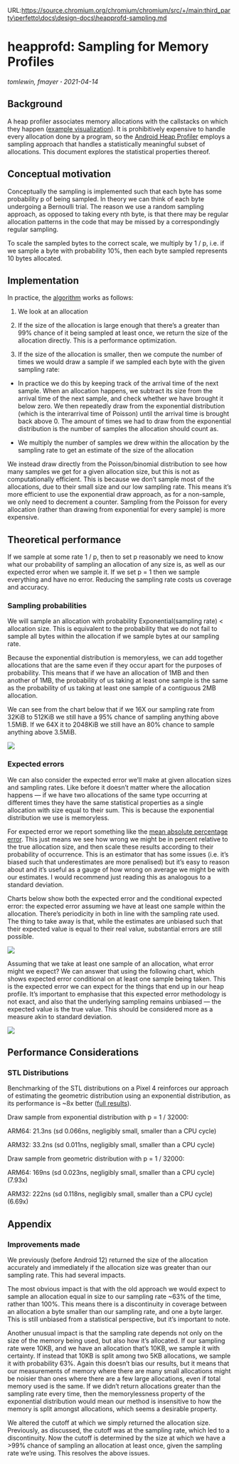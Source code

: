 URL:https://source.chromium.org/chromium/chromium/src/+/main:third_party\perfetto\docs\design-docs\heapprofd-sampling.md
# heapprofd: Sampling for Memory Profiles

_tomlewin, fmayer **·** 2021-04-14_

## Background

A heap profiler associates memory allocations with the callstacks on which they
happen ([example visualization]). It is prohibitively expensive to handle every
allocation done by a program, so the [Android Heap Profiler] employs a sampling
approach that handles a statistically meaningful subset of allocations. This
document explores the statistical properties thereof.

## Conceptual motivation
Conceptually the sampling is implemented such that each byte has some
probability p of being sampled. In theory we can think of each byte undergoing a
Bernoulli trial. The reason we use a random sampling approach, as opposed to
taking every nth byte, is that there may be regular allocation patterns in the
code that may be missed by a correspondingly regular sampling.

To scale the sampled bytes to the correct scale, we multiply by 1 / p, i.e. if
we sample a byte with probability 10%, then each byte sampled represents 10
bytes allocated.


## Implementation

In practice, the [algorithm] works as follows:

1. We look at an allocation

2. If the size of the allocation is large enough that there’s a greater than 99%
   chance of it being sampled at least once, we return the size of the
   allocation directly. This is a performance optimization.

3. If the size of the allocation is smaller, then we compute the number of times
   we would draw a sample if we sampled each byte with the given sampling rate:

  * In practice we do this by keeping track of the arrival time of the next
    sample. When an allocation happens, we subtract its size from the arrival
    time of the next sample, and check whether we have brought it below zero. We
    then repeatedly draw from the exponential distribution (which is the
    interarrival time of Poisson) until the arrival time is brought back
    above 0. The amount of times we had to draw from the exponential
    distribution is the number of samples the allocation should count as.

  * We multiply the number of samples we drew within the allocation by the
    sampling rate to get an estimate of the size of the allocation

We instead draw directly from the Poisson/binomial distribution to see how many
samples we get for a given allocation size, but this is not as computationally
efficient. This is because we don’t sample most of the allocations, due to their
small size and our low sampling rate. This means it’s more efficient to use the
exponential draw approach, as for a non-sample, we only need to decrement a
counter. Sampling from the Poisson for every allocation (rather than drawing
from exponential for every sample) is more expensive.

## Theoretical performance

If we sample at some rate 1 / p, then to set p reasonably we need to know what
our probability of sampling an allocation of any size is, as well as our
expected error when we sample it. If we set p = 1 then we sample everything and
have no error. Reducing the sampling rate costs us coverage and accuracy.

### Sampling probabilities

We will sample an allocation with probability Exponential(sampling rate) <
allocation size. This is equivalent to the probability that we do not fail to
sample all bytes within the allocation if we sample bytes at our sampling rate.

Because the exponential distribution is memoryless, we can add together
allocations that are the same even if they occur apart for the purposes of
probability. This means that if we have an allocation of 1MB and then another of
1MB, the probability of us taking at least one sample is the same as the
probability of us taking at least one sample of a contiguous 2MB allocation.

We can see from the chart below that if we 16X our sampling rate from 32KiB to
512KiB we still have a 95% chance of sampling anything above 1.5MiB. If we 64X
it to 2048KiB we still have an 80% chance to sample anything above 3.5MiB.

![](/docs/images/heapprofd-sampling/one-sample.png)

### Expected errors
We can also consider the expected error we’ll make at given allocation sizes and
sampling rates. Like before it doesn’t matter where the allocation happens — if
we have two allocations of the same type occurring at different times they have
the same statistical properties as a single allocation with size equal to their
sum. This is because the exponential distribution we use is memoryless.


For expected error we report something like the [mean absolute percentage
error]. This just means we see how wrong we might be in percent relative to the
true allocation size, and then scale these results according to their
probability of occurrence. This is an estimator that has some issues (i.e. it’s
biased such that underestimates are more penalised) but it’s easy to reason
about and it’s useful as a gauge of how wrong on average we might be with our
estimates. I would recommend just reading this as analogous to a standard
deviation.


Charts below show both the expected error and the conditional expected error:
the expected error assuming we have at least one sample within the allocation.
There’s periodicity in both in line with the sampling rate used. The thing to
take away is that, while the estimates are unbiased such that their expected
value is equal to their real value, substantial errors are still possible.

![](/docs/images/heapprofd-sampling/expected-error.png)

Assuming that we take at least one sample of an allocation, what error might we
expect? We can answer that using the following chart, which shows expected error
conditional on at least one sample being taken. This is the expected error we
can expect for the things that end up in our heap profile. It’s important to
emphasise that this expected error methodology is not exact, and also that the
underlying sampling remains unbiased — the expected value is the true value.
This should be considered more as a measure akin to standard deviation.

![](/docs/images/heapprofd-sampling/conditional-expected-error.png)

## Performance Considerations
### STL Distributions

Benchmarking of the STL distributions on a Pixel 4 reinforces our approach of
estimating the geometric distribution using an exponential distribution, as its
performance is ~8x better ([full results]).


Draw sample from exponential distribution with p = 1 / 32000:

ARM64: 21.3ns (sd 0.066ns, negligibly small, smaller than a CPU cycle)

ARM32: 33.2ns (sd 0.011ns, negligibly small, smaller than a CPU cycle)


Draw sample from geometric distribution with p = 1 / 32000:

ARM64: 169ns (sd 0.023ns, negligibly small, smaller than a CPU cycle) (7.93x)

ARM32: 222ns (sd 0.118ns, negligibly small, smaller than a CPU cycle) (6.69x)

## Appendix

### Improvements made

We previously (before Android 12) returned the size of the allocation accurately
and immediately if the allocation size was greater than our sampling rate. This
had several impacts.


The most obvious impact is that with the old approach we would expect to sample
an allocation equal in size to our sampling rate ~63% of the time, rather than
100%. This means there is a discontinuity in coverage between an allocation a
byte smaller than our sampling rate, and one a byte larger. This is still
unbiased from a statistical perspective, but it’s important to note.


Another unusual impact is that the sampling rate depends not only on the size of
the memory being used, but also how it’s allocated. If our sampling rate were
10KB, and we have an allocation that’s 10KB, we sample it with certainty. If
instead that 10KB is split among two 5KB allocations, we sample it with
probability 63%. Again this doesn’t bias our results, but it means that our
measurements of memory where there are many small allocations might be noisier
than ones where there are a few large allocations, even if total memory used is
the same. If we didn’t return allocations greater than the sampling rate every
time, then the memorylessness property of the exponential distribution would
mean our method is insensitive to how the memory is split amongst allocations,
which seems a desirable property.


We altered the cutoff at which we simply returned the allocation size.
Previously, as discussed, the cutoff was at the sampling rate, which led to a
discontinuity. Now the cutoff is determined by the size at which we have a >99%
chance of sampling an allocation at least once, given the sampling rate we’re
using. This resolves the above issues.

[algorithm]:
  https://cs.android.com/android/platform/superproject/main/+/main:external/perfetto/src/profiling/memory/sampler.h
[example visualization]: /docs/images/native-heap-prof.png
[Android Heap Profiler]: /docs/design-docs/heapprofd-design
[mean absolute percentage error]: https://en.wikipedia.org/wiki/Mean_absolute_percentage_error
[full results]: https://gist.github.com/fmayer/3aafcaf58f8db09714ba09aa4ac2b1ac
